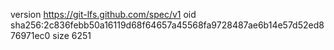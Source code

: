 version https://git-lfs.github.com/spec/v1
oid sha256:2c836febb50a16119d68f64657a45568fa9728487ae6b14e57d52ed876971ec0
size 6251
